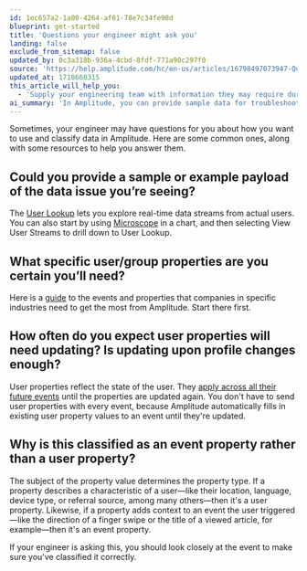 ```yaml
---
id: 1ec657a2-1a00-4264-af01-78e7c34fe98d
blueprint: get-started
title: 'Questions your engineer might ask you'
landing: false
exclude_from_sitemap: false
updated_by: 0c3a318b-936a-4cbd-8fdf-771a90c297f0
source: 'https://help.amplitude.com/hc/en-us/articles/16798497073947-Questions-your-engineer-may-ask-you'
updated_at: 1718660315
this_article_will_help_you:
  - 'Supply your engineering team with information they may require during the instrumentation and implementation process '
ai_summary: 'In Amplitude, you can provide sample data for troubleshooting, identify necessary user properties, manage user property updates, and distinguish between event and user properties. This documentation guides you on handling data inquiries from your engineer and ensuring accurate data classification in Amplitude.'
---
```

Sometimes, your engineer may have questions for you about how you want to use and classify data in Amplitude. Here are some common ones, along with some resources to help you answer them.

## Could you provide a sample or example payload of the data issue you’re seeing?

The [User Lookup](/docs/analytics/user-data-lookup) lets you explore real-time data streams from actual users. You can also start by using [Microscope](/docs/analytics/microscope) in a chart, and then selecting View User Streams to drill down to User Lookup.

## What specific user/group properties are you certain you’ll need?
Here is a [guide](/docs/get-started/select-events) to the events and properties that companies in specific industries need to get the most from Amplitude. Start there first.

## How often do you expect user properties will need updating? Is updating upon profile changes enough?

User properties reflect the state of the user. They [apply across all their future events](/docs/data/user-properties-and-events) until the properties are updated again. You don't have to send user properties with every event, because Amplitude automatically fills in existing user property values to an event until they're updated.


## Why is this classified as an event property rather than a user property?

The subject of the property value determines the property type. If a property describes a characteristic of a user—like their location, language, device type, or referral source, among many others—then it's a user property. Likewise, if a property adds context to an event the user triggered—like the direction of a finger swipe or the title of a viewed article, for example—then it's an event property.

If your engineer is asking this, you should look closely at the event to make sure you've classified it correctly.